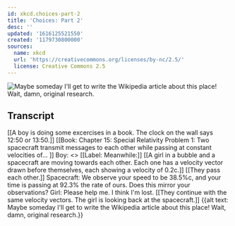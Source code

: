 ```yaml
---
id: xkcd.choices-part-2
title: 'Choices: Part 2'
desc: ''
updated: '1616125521550'
created: '1179730800000'
sources:
  name: xkcd
  url: 'https://creativecommons.org/licenses/by-nc/2.5/'
  license: Creative Commons 2.5
---
```

![Maybe someday I'll get to write the Wikipedia article about this place!  Wait, damn, original research.](https://imgs.xkcd.com/comics/choices_part_2.jpg)

## Transcript
[[A boy is doing some excercises in a book. The clock on the wall says 12:50 or 13:50.]]
[[Book:
Chapter 15: Special Relativity
Problem 1:
Two spacecraft transmit messages to each other while passing at constant velocities of...
]]
Boy: <<sigh>>
[[Label: Meanwhile:]]
[[A girl in a bubble and a spacecraft are moving towards each other. Each one has a velocity vector drawn before themselves, each showing a velocity of 0.2c.]]
[[They pass each other.]]
Spacecraft: We observe your speed to be 38.5%c, and your time is passing at 92.3% the rate of ours. Does this mirror your observations?
Girl: Please help me. I think I'm lost.
[[They continue with the same velocity vectors. The girl is looking back at the spacecraft.]]
{{alt text: Maybe someday I'll get to write the Wikipedia article about this place! Wait, damn, original research.}}
